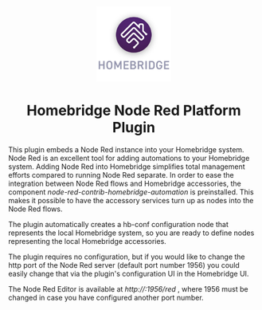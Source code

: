 <p align="center">

<img src="https://github.com/homebridge/branding/raw/latest/logos/homebridge-wordmark-logo-vertical.png" width="150">

</p>

<span align="center">

# Homebridge Node Red Platform Plugin

</span>

This plugin embeds a Node Red instance into your Homebridge system. Node Red is an excellent tool for adding automations to your Homebridge system.
Adding Node Red into Homebridge simplifies total management efforts compared to running Node Red separate.
 In order to ease the integration between Node Red flows and Homebridge accessories, the component *node-red-contrib-homebridge-automation* is preinstalled.
This makes it possible to have the accessory services turn up as nodes into the Node Red flows.

The plugin  automatically creates a hb-conf configuration node that represents the local Homebridge system, so you are ready to define nodes representing the local
Homebridge accessories.

The plugin requires no configuration, but if you would like to change the http port of the Node Red server (default port number 1956) you could easily change that
via the plugin's configuration UI in the Homebridge UI. 

The Node Red Editor is available at *http://<homebridge server host>:1956/red* , where 1956 must be changed in case you have configured another port number.

 

